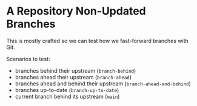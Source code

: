 # A Repository Non-Updated Branches

This is mostly crafted so we can test how we fast-forward branches with Git.

Scenarios to test:

- branches behind their upstream (`branch-behind`)
- branches ahead their upstream (`branch-ahead`)
- branches ahead and behind their upstream (`branch-ahead-and-behind`)
- branches up-to-date (`branch-up-to-date`)
- current branch behind its upstream (`main`)
